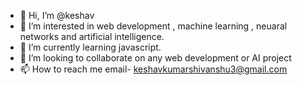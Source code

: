 - 👋 Hi, I’m @keshav
- 👀 I’m interested in web development , machine learning , neuaral networks  and artificial intelligence.
- 🌱 I’m currently learning javascript.
- 💞️ I’m looking to collaborate on any web development or AI project
- 📫 How to reach me email- keshavkumarshivanshu3@gmail.com

